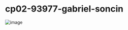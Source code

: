 # cp02-93977-gabriel-soncin
![image](https://github.com/FIAP-2024-3SIS/cp02-93977-gabriel-soncin/assets/108098505/122eb2e1-4a4e-4445-8002-d4b0b5fbe21c)
